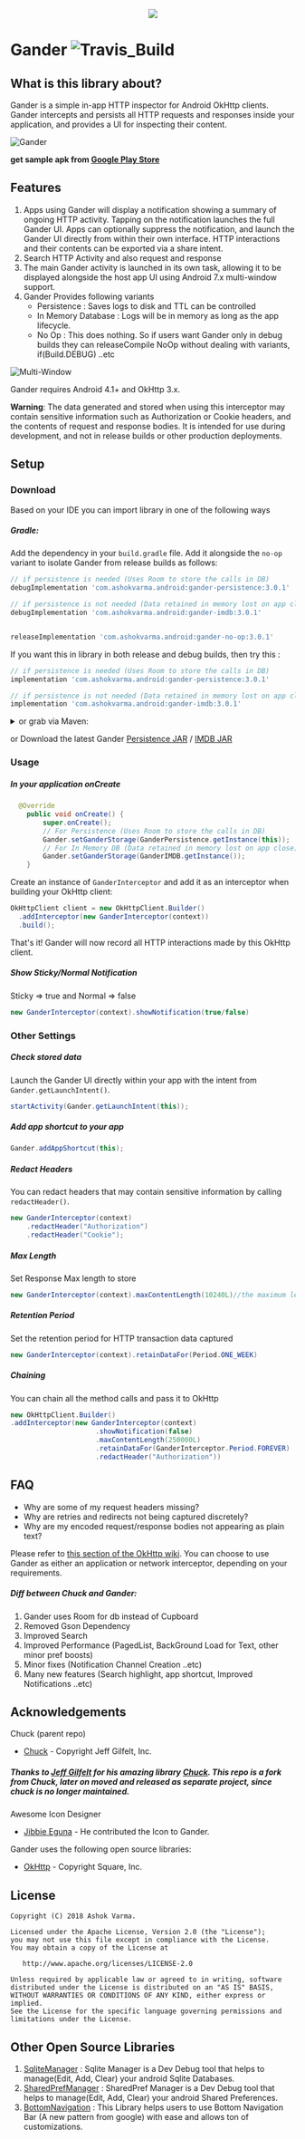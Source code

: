 <p align="center"><img src="https://raw.githubusercontent.com/Ashok-Varma/Gander/master/LogoDesigns/logotype1.1.png"/></p>


# Gander ![Travis_Build](https://travis-ci.com/Ashok-Varma/Gander.svg?branch=master)

## What is this library about?
Gander is a simple in-app HTTP inspector for Android OkHttp clients. Gander intercepts and persists all HTTP requests and responses inside your application, and provides a UI for inspecting their content.

![Gander](assets/gander.gif)

**get sample apk from [Google Play Store][googlePlayStoreLink]**

## Features
1. Apps using Gander will display a notification showing a summary of ongoing HTTP activity. Tapping on the notification launches the full Gander UI. Apps can optionally suppress the notification, and launch the Gander UI directly from within their own interface. HTTP interactions and their contents can be exported via a share intent.
2. Search HTTP Activity and also request and response 
3. The main Gander activity is launched in its own task, allowing it to be displayed alongside the host app UI using Android 7.x multi-window support.
4. Gander Provides following variants
    - Persistence : Saves logs to disk and TTL can be controlled
    - In Memory Database : Logs will be in memory as long as the app lifecycle. 
    - No Op : This does nothing. So if users want Gander only in debug builds they can releaseCompile NoOp without dealing with variants, if(Build.DEBUG) ..etc 
 

![Multi-Window](assets/multiwindow.gif) 

Gander requires Android 4.1+ and OkHttp 3.x.

**Warning**: The data generated and stored when using this interceptor may contain sensitive information such as Authorization or Cookie headers, and the contents of request and response bodies. It is intended for use during development, and not in release builds or other production deployments.

## Setup

### Download

Based on your IDE you can import library in one of the following ways

##### Gradle:
Add the dependency in your `build.gradle` file. Add it alongside the `no-op` variant to isolate Gander from release builds as follows:
```gradle
// if persistence is needed (Uses Room to store the calls in DB)
debugImplementation 'com.ashokvarma.android:gander-persistence:3.0.1'

// if persistence is not needed (Data retained in memory lost on app close)
debugImplementation 'com.ashokvarma.android:gander-imdb:3.0.1'


releaseImplementation 'com.ashokvarma.android:gander-no-op:3.0.1'
```
If you want this in library in both release and debug builds, then try this : 
```gradle
// if persistence is needed (Uses Room to store the calls in DB)
implementation 'com.ashokvarma.android:gander-persistence:3.0.1'

// if persistence is not needed (Data retained in memory lost on app close)
implementation 'com.ashokvarma.android:gander-imdb:3.0.1'
```

<details>
  <summary>or grab via Maven:</summary>
  
      <!--if persistence is needed (Uses Room to store the calls in DB)-->
      <dependency>
        <groupId>com.ashokvarma.android</groupId>
        <artifactId>gander-persistence</artifactId>
        <version>3.0.1</version>
        <type>pom</type>
      </dependency>
      <!--if persistence is not needed (Data lost once app is dead)-->
      <dependency>
        <groupId>com.ashokvarma.android</groupId>
        <artifactId>gander-imdb</artifactId>
        <version>3.0.1</version>
        <type>pom</type>
      </dependency>
</details>

or Download the latest Gander [Persistence JAR][persistenceMavenAarDownload] / [IMDB JAR][imdbMavenAarDownload]

### Usage

##### In your application onCreate
```java
  @Override
    public void onCreate() {
        super.onCreate();
        // For Persistence (Uses Room to store the calls in DB)
        Gander.setGanderStorage(GanderPersistence.getInstance(this));
        // For In Memory DB (Data retained in memory lost on app close)
        Gander.setGanderStorage(GanderIMDB.getInstance());
    }
```

Create an instance of `GanderInterceptor` and add it as an interceptor when building your OkHttp client:

```java
OkHttpClient client = new OkHttpClient.Builder()
  .addInterceptor(new GanderInterceptor(context))
  .build();
```

That's it! Gander will now record all HTTP interactions made by this OkHttp client.

##### Show Sticky/Normal Notification
Sticky => true and Normal => false
```java
new GanderInterceptor(context).showNotification(true/false)
```

### Other Settings
##### Check stored data
Launch the Gander UI directly within your app with the intent from `Gander.getLaunchIntent()`.
```java
startActivity(Gander.getLaunchIntent(this));
```

##### Add app shortcut to your app
```java
Gander.addAppShortcut(this);
```

##### Redact Headers
You can redact headers that may contain sensitive information by calling `redactHeader()`.
```java
new GanderInterceptor(context)
    .redactHeader("Authorization")
    .redactHeader("Cookie");
```

##### Max Length
Set Response Max length to store
```java
new GanderInterceptor(context).maxContentLength(10240L)//the maximum length (in bytes)
```

##### Retention Period
Set the retention period for HTTP transaction data captured
```java
new GanderInterceptor(context).retainDataFor(Period.ONE_WEEK)
```

##### Chaining
You can chain all the method calls and pass it to OkHttp
```java
new OkHttpClient.Builder()
.addInterceptor(new GanderInterceptor(context)
                     .showNotification(false)
                     .maxContentLength(250000L)
                     .retainDataFor(GanderInterceptor.Period.FOREVER)
                     .redactHeader("Authorization"))
```

## FAQ
- Why are some of my request headers missing?
- Why are retries and redirects not being captured discretely?
- Why are my encoded request/response bodies not appearing as plain text?

Please refer to [this section of the OkHttp wiki](https://github.com/square/okhttp/wiki/Interceptors#choosing-between-application-and-network-interceptors). You can choose to use Gander as either an application or network interceptor, depending on your requirements.

##### Diff between Chuck and Gander:
1. Gander uses Room for db instead of Cupboard
2. Removed Gson Dependency
3. Improved Search
4. Improved Performance (PagedList, BackGround Load for Text, other minor pref boosts)
5. Minor fixes (Notification Channel Creation ..etc)
6. Many new features (Search highlight, app shortcut, Improved Notifications ..etc)

## Acknowledgements
Chuck (parent repo)
- [Chuck][chuckLink] - Copyright Jeff Gilfelt, Inc.
##### Thanks to [Jeff Gilfelt][jgilfeltLink] for his amazing library [Chuck][chuckLink]. This repo is a fork from Chuck, later on moved and released as separate project, since chuck is no longer maintained.

Awesome Icon Designer
- [Jibbie Eguna][jbeguna04Link] - He contributed the Icon to Gander.

Gander uses the following open source libraries:
- [OkHttp][okhttpLink] - Copyright Square, Inc.

License
-------

    Copyright (C) 2018 Ashok Varma.

    Licensed under the Apache License, Version 2.0 (the "License");
    you may not use this file except in compliance with the License.
    You may obtain a copy of the License at

       http://www.apache.org/licenses/LICENSE-2.0

    Unless required by applicable law or agreed to in writing, software
    distributed under the License is distributed on an "AS IS" BASIS,
    WITHOUT WARRANTIES OR CONDITIONS OF ANY KIND, either express or implied.
    See the License for the specific language governing permissions and
    limitations under the License.
    
## Other Open Source Libraries
1. [SqliteManager](https://github.com/Ashok-Varma/SqliteManager) : Sqlite Manager is a Dev Debug tool that helps to manage(Edit, Add, Clear) your android Sqlite Databases.
2. [SharedPrefManager](https://github.com/Ashok-Varma/SharedPrefManager) : SharedPref Manager is a Dev Debug tool that helps to manage(Edit, Add, Clear) your android Shared Preferences. 
3. [BottomNavigation](https://github.com/Ashok-Varma/BottomNavigation) : This Library helps users to use Bottom Navigation Bar (A new pattern from google) with ease and allows ton of customizations.

[persistenceMavenAarDownload]: https://repo1.maven.org/maven2/com/ashokvarma/android/gander-persistence/3.0.1/gander-persistence-3.0.1.aar
[imdbMavenAarDownload]: https://repo1.maven.org/maven2/com/ashokvarma/android/gander-imdb/3.0.1/gander-imdb-3.0.1.aar
[googlePlayStoreLink]: https://play.google.com/store/apps/details?id=com.ashokvarma.gander.sample
[chuckLink]: https://github.com/jgilfelt/chuck
[jgilfeltLink]: https://github.com/jgilfelt
[okhttpLink]: https://github.com/square/okhttp
[jbeguna04Link]: https://github.com/jbeguna04
